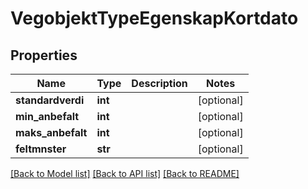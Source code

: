 # VegobjektTypeEgenskapKortdato

## Properties
Name | Type | Description | Notes
------------ | ------------- | ------------- | -------------
**standardverdi** | **int** |  | [optional] 
**min_anbefalt** | **int** |  | [optional] 
**maks_anbefalt** | **int** |  | [optional] 
**feltmnster** | **str** |  | [optional] 

[[Back to Model list]](../README.md#documentation-for-models) [[Back to API list]](../README.md#documentation-for-api-endpoints) [[Back to README]](../README.md)

